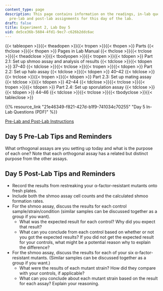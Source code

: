 ```yaml
---
content_type: page
description: This page contains information on the readings, in-lab questions, and
  pre-lab and post-lab assignments for this day of the lab.
draft: false
title: Experiment 2, Lab Day 5
uid: de5ce36b-5604-4fd1-9ec7-c626b2ddc6ac
---
```

{{< tableopen >}}{{< theadopen >}}{{< tropen >}}{{< thopen >}}
Parts
{{< thclose >}}{{< thopen >}}
Pages in Lab Manual
{{< thclose >}}{{< trclose >}}{{< theadclose >}}{{< tbodyopen >}}{{< tropen >}}{{< tdopen >}}
Part 2.1: Set up shmoo assay and analysis of results
{{< tdclose >}}{{< tdopen >}}
37–40
{{< tdclose >}}{{< trclose >}}{{< tropen >}}{{< tdopen >}}
Part 2.2: Set up halo assay
{{< tdclose >}}{{< tdopen >}}
40–42
{{< tdclose >}}{{< trclose >}}{{< tropen >}}{{< tdopen >}}
Part 2.3: Set up mating assay
{{< tdclose >}}{{< tdopen >}}
42–44
{{< tdclose >}}{{< trclose >}}{{< tropen >}}{{< tdopen >}}
Part 2.4: Set up sporulation assay
{{< tdclose >}}{{< tdopen >}}
44–46
{{< tdclose >}}{{< trclose >}}{{< tbodyclose >}}{{< tableclose >}}

{{% resource_link "21e46349-f821-427d-b1f9-741034c70255" "Day 5 In-Lab Questions (PDF)" %}}

[Pre-Lab and Post-Lab Instructions](https://draft.ocw.mit.edu/courses/7-003-applied-molecular-biology-lab-spring-2022/pages/lab-notebook-instructions/)

## Day 5 Pre-Lab Tips and Reminders

What orthogonal assays are you setting up today and what is the purpose of each one? Note that each orthogonal assay has a related but distinct purpose from the other assays.

## Day 5 Post-Lab Tips and Reminders

- Record the results from restreaking your α-factor-resistant mutants onto fresh plates.
- Include both the shmoo assay cell counts and the calculated shmoo formation rates.
- For the shmoo assay, discuss the results for each control sample/strain/condition (similar samples can be discussed together as a group if you want).
    - What was the expected result for each control? Why did you expect that result?
    - What can you conclude from each control based on whether or not you got the expected results? If you did not get the expected result for your controls, what might be a potential reason why to explain the difference?
- For the shmoo assay, discuss the results for each of your six α-factor-resistant mutants. (Similar samples can be discussed together as a group if you want.)
    - What were the results of each mutant strain? How did they compare with your controls, if applicable?
    - What can you conclude about each mutant strain based on the result for each assay? Explain your reasoning.